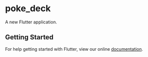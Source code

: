 # poke_deck

A new Flutter application.

## Getting Started

For help getting started with Flutter, view our online
[documentation](https://flutter.io/).
